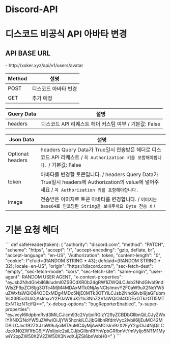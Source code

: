 # Discord-API
<h1>디스코드 비공식 API 아바타 변경</h1>

<h2>API BASE URL</h2>
- http://xoker.xyz/api/v1/users/avatar

|Method|설명|
|------|---|
|POST|디스코드 아바타 변경|
|GET|추가 예정|

|Query Data|설명|
|------|---|
|headers|디스코드 API 리퀘스트 헤더 커스텀 여부 / 기본값: False|

|Json Data|설명|
|------|---|
|Optional: headers|headers Query Data가 True일시 전송받은 헤더로 디스코드 API 리퀘스트 / ```꼭 Authorization 키를 포함해야합니다.``` / 기본값: False|
|token|아바타를 변경할 토큰입니다. / headers Query Data가 True일시 headers에 Authorization의 value에 넣어주세요 / ```꼭 Authorization 키를 포함해야합니다.```|
|image|전송받은 이미지로 토큰 아바타를 변경합니다. / ```이미지는 base64로 인코딩된 String을 보내주세요 Byte 전송 X``` /|

<h1>기본 요청 헤더</h1>
```
def safeHeader(token):
{
        "authority": "discord.com",
        "method": "PATCH",
        "scheme": "https",
        "accept": "/",
        "accept-encoding": "gzip, deflate, br",
        "accept-language": "en-US",
        "Authorization": token,
        "content-length": "0",
        "cookie": f"cfuid={RANDOM STRING * 43}; dcfduid={RANDOM STRING * 32}; locale=en-US",
        "origin": "https://discord.com/",
        "sec-fetch-dest": "empty",
        "sec-fetch-mode": "cors",
        "sec-fetch-site": "same-origin",
        "user-agent": RANDOM USER AGENT,
        "x-context-properties": "eyJsb2NhdGlvbiI6Ikludml0ZSBCdXR0b24gRW1iZWQiLCJsb2NhdGlvbl9ndWlsZF9pZCI6Ijg3OTc4MjM4MDAxMTk0NjAyNCIsImxvY2F0aW9uX2NoYW5uZWxfaWQiOiI4ODExMDg4MDc5NjE0MTk3OTYiLCJsb2NhdGlvbl9jaGFubmVsX3R5cGUiOjAsImxvY2F0aW9uX21lc3NhZ2VfaWQiOiI4ODExOTkzOTI5MTExNTkzNTcifQ==",
        "x-debug-options": "bugReporterEnabled",
        "x-super-properties": "eyJvcyI6IldpbmRvd3MiLCJicm93c2VyIjoiRGlzY29yZCBDbGllbnQiLCJyZWxlYXNlX2NoYW5uZWwiOiJjYW5hcnkiLCJjbGllbnRfdmVyc2lvbiI6IjEuMC42MDAiLCJvc192ZXJzaW9uIjoiMTAuMC4yMjAwMCIsIm9zX2FyY2giOiJ4NjQiLCJzeXN0ZW1fbG9jYWxlIjoic2siLCJjbGllbnRfYnVpbGRfbnVtYmVyIjo5NTM1MywiY2xpZW50X2V2ZW50X3NvdXJjZSI6bnVsbH0="
    }
```
